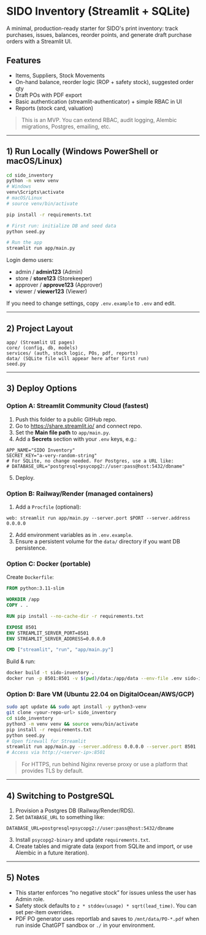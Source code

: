 # SIDO Inventory (Streamlit + SQLite)

A minimal, production-ready starter for SIDO's print inventory: track purchases, issues, balances, reorder points, and generate draft purchase orders with a Streamlit UI.

## Features
- Items, Suppliers, Stock Movements
- On-hand balance, reorder logic (ROP + safety stock), suggested order qty
- Draft POs with PDF export
- Basic authentication (streamlit-authenticator) + simple RBAC in UI
- Reports (stock card, valuation)

> This is an MVP. You can extend RBAC, audit logging, Alembic migrations, Postgres, emailing, etc.

---

## 1) Run Locally (Windows PowerShell or macOS/Linux)

```bash
cd sido_inventory
python -m venv venv
# Windows
venv\Scripts\activate
# macOS/Linux
# source venv/bin/activate

pip install -r requirements.txt

# First run: initialize DB and seed data
python seed.py

# Run the app
streamlit run app/main.py
```

Login demo users:
- admin / **admin123** (Admin)
- store / **store123** (Storekeeper)
- approver / **approve123** (Approver)
- viewer / **viewer123** (Viewer)

If you need to change settings, copy `.env.example` to `.env` and edit.

---

## 2) Project Layout
```
app/ (Streamlit UI pages)
core/ (config, db, models)
services/ (auth, stock logic, POs, pdf, reports)
data/ (SQLite file will appear here after first run)
seed.py
```

---

## 3) Deploy Options

### Option A: Streamlit Community Cloud (fastest)
1. Push this folder to a public GitHub repo.
2. Go to https://share.streamlit.io/ and connect repo.
3. Set the **Main file path** to `app/main.py`.
4. Add a **Secrets** section with your `.env` keys, e.g.:
```
APP_NAME="SIDO Inventory"
SECRET_KEY="a-very-random-string"
# For SQLite, no change needed. For Postgres, use a URL like:
# DATABASE_URL="postgresql+psycopg2://user:pass@host:5432/dbname"
```
5. Deploy.

### Option B: Railway/Render (managed containers)
1. Add a `Procfile` (optional):
```
web: streamlit run app/main.py --server.port $PORT --server.address 0.0.0.0
```
2. Add environment variables as in `.env.example`.
3. Ensure a persistent volume for the `data/` directory if you want DB persistence.

### Option C: Docker (portable)
Create `Dockerfile`:
```dockerfile
FROM python:3.11-slim

WORKDIR /app
COPY . .

RUN pip install --no-cache-dir -r requirements.txt

EXPOSE 8501
ENV STREAMLIT_SERVER_PORT=8501
ENV STREAMLIT_SERVER_ADDRESS=0.0.0.0

CMD ["streamlit", "run", "app/main.py"]
```
Build & run:
```bash
docker build -t sido-inventory .
docker run -p 8501:8501 -v $(pwd)/data:/app/data --env-file .env sido-inventory
```

### Option D: Bare VM (Ubuntu 22.04 on DigitalOcean/AWS/GCP)
```bash
sudo apt update && sudo apt install -y python3-venv
git clone <your-repo-url> sido_inventory
cd sido_inventory
python3 -m venv venv && source venv/bin/activate
pip install -r requirements.txt
python seed.py
# Open firewall for Streamlit
streamlit run app/main.py --server.address 0.0.0.0 --server.port 8501
# Access via http://<server-ip>:8501
```

> For HTTPS, run behind Nginx reverse proxy or use a platform that provides TLS by default.

---

## 4) Switching to PostgreSQL
1. Provision a Postgres DB (Railway/Render/RDS).
2. Set `DATABASE_URL` to something like:
```
DATABASE_URL=postgresql+psycopg2://user:pass@host:5432/dbname
```
3. Install `psycopg2-binary` and update `requirements.txt`.
4. Create tables and migrate data (export from SQLite and import, or use Alembic in a future iteration).

---

## 5) Notes
- This starter enforces “no negative stock” for issues unless the user has Admin role.
- Safety stock defaults to `z * stddev(usage) * sqrt(lead_time)`. You can set per-item overrides.
- PDF PO generator uses reportlab and saves to `/mnt/data/PO-*.pdf` when run inside ChatGPT sandbox or `./` in your environment.
